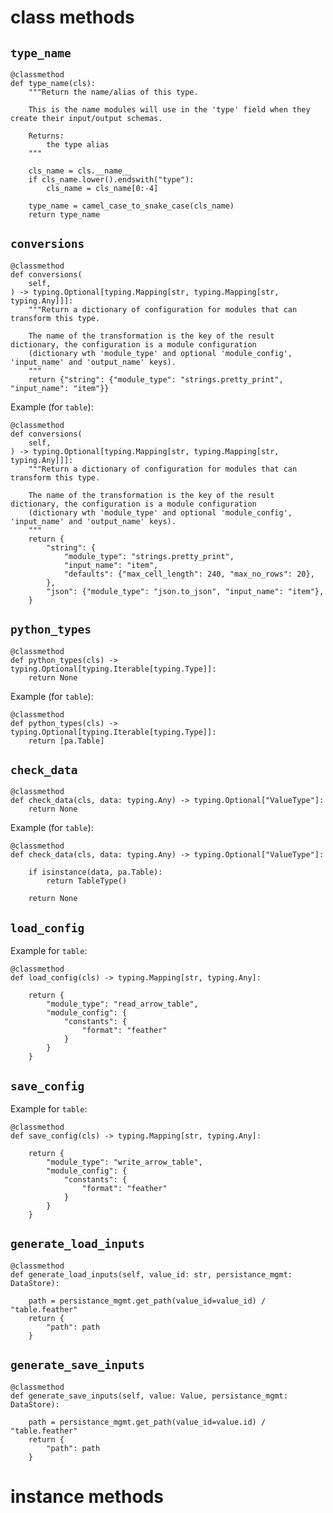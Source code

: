 
# class methods

## ``type_name``

    @classmethod
    def type_name(cls):
        """Return the name/alias of this type.

        This is the name modules will use in the 'type' field when they create their input/output schemas.

        Returns:
            the type alias
        """

        cls_name = cls.__name__
        if cls_name.lower().endswith("type"):
            cls_name = cls_name[0:-4]

        type_name = camel_case_to_snake_case(cls_name)
        return type_name

## ``conversions``

    @classmethod
    def conversions(
        self,
    ) -> typing.Optional[typing.Mapping[str, typing.Mapping[str, typing.Any]]]:
        """Return a dictionary of configuration for modules that can transform this type.

        The name of the transformation is the key of the result dictionary, the configuration is a module configuration
        (dictionary wth 'module_type' and optional 'module_config', 'input_name' and 'output_name' keys).
        """
        return {"string": {"module_type": "strings.pretty_print", "input_name": "item"}}

Example (for ``table``):

    @classmethod
    def conversions(
        self,
    ) -> typing.Optional[typing.Mapping[str, typing.Mapping[str, typing.Any]]]:
        """Return a dictionary of configuration for modules that can transform this type.

        The name of the transformation is the key of the result dictionary, the configuration is a module configuration
        (dictionary wth 'module_type' and optional 'module_config', 'input_name' and 'output_name' keys).
        """
        return {
            "string": {
                "module_type": "strings.pretty_print",
                "input_name": "item",
                "defaults": {"max_cell_length": 240, "max_no_rows": 20},
            },
            "json": {"module_type": "json.to_json", "input_name": "item"},
        }

## ``python_types``


    @classmethod
    def python_types(cls) -> typing.Optional[typing.Iterable[typing.Type]]:
        return None

Example (for ``table``):

    @classmethod
    def python_types(cls) -> typing.Optional[typing.Iterable[typing.Type]]:
        return [pa.Table]


## ``check_data``


    @classmethod
    def check_data(cls, data: typing.Any) -> typing.Optional["ValueType"]:
        return None

Example (for ``table``):

    @classmethod
    def check_data(cls, data: typing.Any) -> typing.Optional["ValueType"]:

        if isinstance(data, pa.Table):
            return TableType()

        return None


## ``load_config``

Example for ``table``:

    @classmethod
    def load_config(cls) -> typing.Mapping[str, typing.Any]:

        return {
            "module_type": "read_arrow_table",
            "module_config": {
                "constants": {
                    "format": "feather"
                }
            }
        }

## ``save_config``

Example for ``table``:

    @classmethod
    def save_config(cls) -> typing.Mapping[str, typing.Any]:

        return {
            "module_type": "write_arrow_table",
            "module_config": {
                "constants": {
                    "format": "feather"
                }
            }
        }

## ``generate_load_inputs``

    @classmethod
    def generate_load_inputs(self, value_id: str, persistance_mgmt: DataStore):

        path = persistance_mgmt.get_path(value_id=value_id) / "table.feather"
        return {
            "path": path
        }

## ``generate_save_inputs``

    @classmethod
    def generate_save_inputs(self, value: Value, persistance_mgmt: DataStore):

        path = persistance_mgmt.get_path(value_id=value.id) / "table.feather"
        return {
            "path": path
        }

# instance methods
